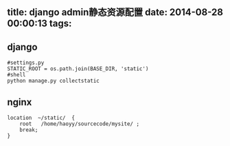 title: django admin静态资源配置
date: 2014-08-28 00:00:13
tags:
---
## django ##
```
#settings.py
STATIC_ROOT = os.path.join(BASE_DIR, 'static')
#shell
python manage.py collectstatic
```

## nginx ##
```
location  ~/static/  {
	root   /home/haoyy/sourcecode/mysite/ ;
	break;
}
```
